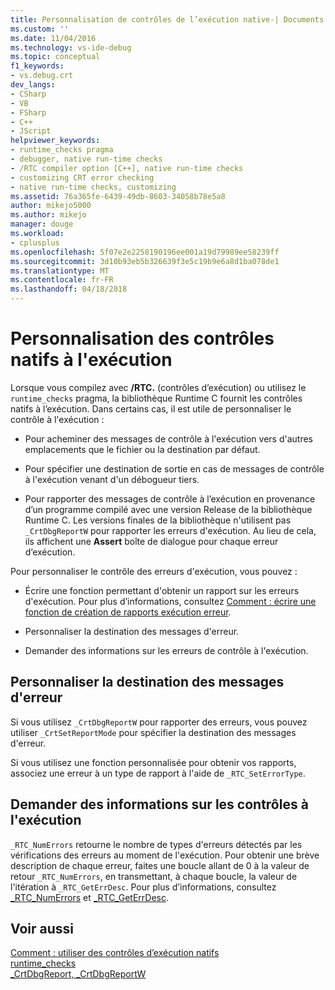 ```yaml
---
title: Personnalisation de contrôles de l’exécution native-| Documents Microsoft
ms.custom: ''
ms.date: 11/04/2016
ms.technology: vs-ide-debug
ms.topic: conceptual
f1_keywords:
- vs.debug.crt
dev_langs:
- CSharp
- VB
- FSharp
- C++
- JScript
helpviewer_keywords:
- runtime_checks pragma
- debugger, native run-time checks
- /RTC compiler option [C++], native run-time checks
- customizing CRT error checking
- native run-time checks, customizing
ms.assetid: 76a365fe-6439-49db-8603-34058b78e5a8
author: mikejo5000
ms.author: mikejo
manager: douge
ms.workload:
- cplusplus
ms.openlocfilehash: 5f07e2e2258190196ee001a19d79989ee58239ff
ms.sourcegitcommit: 3d10b93eb5b326639f3e5c19b9e6a8d1ba078de1
ms.translationtype: MT
ms.contentlocale: fr-FR
ms.lasthandoff: 04/18/2018
---
```

# <a name="native-run-time-checks-customization"></a>Personnalisation des contrôles natifs à l'exécution
Lorsque vous compilez avec **/RTC.** (contrôles d’exécution) ou utilisez le `runtime_checks` pragma, la bibliothèque Runtime C fournit les contrôles natifs à l’exécution. Dans certains cas, il est utile de personnaliser le contrôle à l'exécution :  
  
-   Pour acheminer des messages de contrôle à l'exécution vers d'autres emplacements que le fichier ou la destination par défaut.  
  
-   Pour spécifier une destination de sortie en cas de messages de contrôle à l'exécution venant d'un débogueur tiers.  
  
-   Pour rapporter des messages de contrôle à l’exécution en provenance d’un programme compilé avec une version Release de la bibliothèque Runtime C. Les versions finales de la bibliothèque n'utilisent pas `_CrtDbgReportW` pour rapporter les erreurs d'exécution. Au lieu de cela, ils affichent une **Assert** boîte de dialogue pour chaque erreur d’exécution.  
  
 Pour personnaliser le contrôle des erreurs d'exécution, vous pouvez :  
  
-   Écrire une fonction permettant d'obtenir un rapport sur les erreurs d'exécution. Pour plus d’informations, consultez [Comment : écrire une fonction de création de rapports exécution erreur](../debugger/how-to-write-a-run-time-error-reporting-function.md).  
  
-   Personnaliser la destination des messages d'erreur.  
  
-   Demander des informations sur les erreurs de contrôle à l'exécution.  
  
## <a name="customize-the-error-message-destination"></a>Personnaliser la destination des messages d'erreur  
 Si vous utilisez `_CrtDbgReportW` pour rapporter des erreurs, vous pouvez utiliser `_CrtSetReportMode` pour spécifier la destination des messages d'erreur.  
  
 Si vous utilisez une fonction personnalisée pour obtenir vos rapports, associez une erreur à un type de rapport à l'aide de `_RTC_SetErrorType`.  
  
## <a name="query-for-information-about-run-time-checks"></a>Demander des informations sur les contrôles à l'exécution  
 `_RTC_NumErrors` retourne le nombre de types d'erreurs détectés par les vérifications des erreurs au moment de l'exécution. Pour obtenir une brève description de chaque erreur, faites une boucle allant de 0 à la valeur de retour `_RTC_NumErrors`, en transmettant, à chaque boucle, la valeur de l'itération à `_RTC_GetErrDesc`. Pour plus d’informations, consultez [_RTC_NumErrors](/cpp/c-runtime-library/reference/rtc-numerrors) et [_RTC_GetErrDesc](/cpp/c-runtime-library/reference/rtc-geterrdesc).  
  
## <a name="see-also"></a>Voir aussi  
 [Comment : utiliser des contrôles d’exécution natifs](../debugger/how-to-use-native-run-time-checks.md)   
 [runtime_checks](/cpp/preprocessor/runtime-checks)   
 [_CrtDbgReport, _CrtDbgReportW](/cpp/c-runtime-library/reference/crtdbgreport-crtdbgreportw)